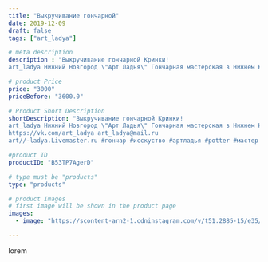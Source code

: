 ```yaml
---
title: "Выкручивание гончарной"
date: 2019-12-09
draft: false
tags: ["art_ladya"]

# meta description
description : "Выкручивание гончарной Кринки! 
art_ladya Нижний Новгород \"Арт Ладья\" Гончарная мастерская в Нижнем Новгороде. Изготовление керамики и мастер//-классы по обуч"

# product Price
price: "3000"
priceBefore: "3600.0"

# Product Short Description
shortDescription: "Выкручивание гончарной Кринки! 
art_ladya Нижний Новгород \"Арт Ладья\" Гончарная мастерская в Нижнем Новгороде. Изготовление керамики и мастер//-классы по обучению. 
https://vk.com/art_ladya art_ladya@mail.ru 
art//-ladya.Livemaster.ru #гончар #исскуство #артладья #potter #мастер #керамикаручнаяработа #гончарнаямастерская #природа #handmade #посудаизглины #керамика #гончарнаяпосуда #эксклюзивнаякерамика #dishes #горшок #ceramicar #nntoday #claygoods #фестиваль #earthenware #ceramic #design #artladya #солнце #нижнийновгород #ceramicart #стихия #гончарныйкруг #clay #авторскаякерамика"

#product ID
productID: "B53TP7AgerD"

# type must be "products"
type: "products"

# product Images
# first image will be shown in the product page
images:
  - image: "https://scontent-arn2-1.cdninstagram.com/v/t51.2885-15/e35/75534180_102461431208158_8105976055931920316_n.jpg?se=7&tp=1&_nc_ht=scontent-arn2-1.cdninstagram.com&_nc_cat=110&_nc_ohc=xNNWjPbOVBQAX_sEJSx&ccb=7-4&oh=e377193695dc649aa86f43aa29cd3e40&oe=6083BE14&_nc_sid=86f79a&ig_cache_key=MjE5NTMwODAwMDQwMTU1MDAxOQ%3D%3D.2-ccb7-4"

---
```

lorem
